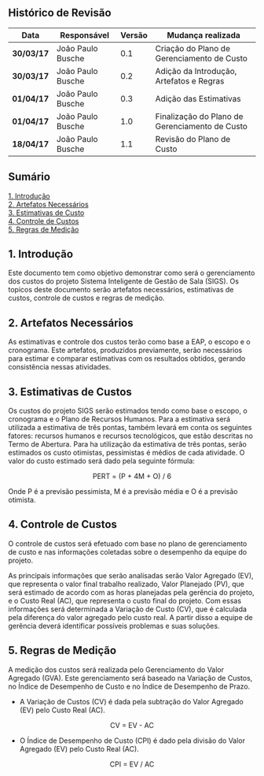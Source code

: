 ## Histórico de Revisão

| Data       | Responsável          |Versão   | Mudança realizada                            |  
|------------|----------------------|---|--------------------------------------------------- |
|**30/03/17**| João Paulo Busche    | 0.1  | Criação do Plano de Gerenciamento de Custo|
|**30/03/17**| João Paulo Busche    | 0.2  | Adição da Introdução, Artefatos e Regras|
|**01/04/17**| João Paulo Busche    | 0.3  | Adição das Estimativas|
|**01/04/17**| João Paulo Busche    | 1.0  | Finalização do Plano de Gerenciamento de Custo|
|**18/04/17**| João Paulo Busche    | 1.1  | Revisão do Plano de Custo|

## Sumário

[1. Introdução](https://github.com/fga-gpp-mds/2017.1-SIGS/wiki/Plano-de-Gerenciamento-de-Custo#1-introdu%C3%A7%C3%A3o)  
[2. Artefatos  Necessários](https://github.com/fga-gpp-mds/2017.1-SIGS/wiki/Plano-de-Gerenciamento-de-Custo#2-artefatos-necessr%C3%A1ios)  
[3. Estimativas de Custo](https://github.com/fga-gpp-mds/2017.1-SIGS/wiki/Plano-de-Gerenciamento-de-Custo#3-estimativas-de-custo)  
[4. Controle de Custos](https://github.com/fga-gpp-mds/2017.1-SIGS/wiki/Plano-de-Gerenciamento-de-Custo#4-controle-de-custos)  
[5. Regras de Medição](https://github.com/fga-gpp-mds/2017.1-SIGS/wiki/Plano-de-Gerenciamento-de-Custo#5-regras-de-medi%C3%A7%C3%A3o)  

## 1. Introdução
Este documento tem como objetivo demonstrar como será o gerenciamento dos custos do projeto Sistema Inteligente de Gestão de Sala (SIGS). Os topicos deste documento serão artefatos necessários, estimativas de custos, controle de custos e regras de medição.

## 2. Artefatos Necessários
As estimativas e controle dos custos terão como base a EAP, o escopo e o cronograma. Este artefatos, produzidos previamente, serão necessários para estimar e comparar estimativas com os resultados obtidos, gerando consistência  nessas atividades.

## 3. Estimativas de Custos
Os custos do projeto SIGS serão estimados tendo como base o escopo, o cronograma e o Plano de Recursos Humanos. Para a estimativa será utilizada a estimativa de três pontas, também levará em conta os seguintes fatores: recursos humanos e recursos tecnológicos, que estão descritas no Termo de Abertura. Para ha utilização da estimativa de três pontas, serão estimados os custo otimistas, pessimistas é médios de cada atividade. O valor do custo estimado será dado pela seguinte fórmula:
<p align = "center"> PERT = (P + 4M + O) / 6


Onde P é a previsão pessimista, M é a previsão média e O é a previsão otimista.

## 4. Controle de Custos
O controle de custos será efetuado com base no plano de gerenciamento de custo e nas informações coletadas sobre o desempenho da equipe do projeto.

As principais informações que serão analisadas serão Valor Agregado (EV), que representa o valor final trabalho realizado, Valor Planejado (PV), que será estimado de acordo com as horas planejadas pela gerência do projeto, e o Custo Real (AC), que representa o custo final do projeto. Com essas informações será determinada a Variação de Custo (CV), que é calculada pela diferença do valor agregado pelo custo real. A partir disso a equipe de gerência deverá identificar possíveis problemas e suas soluções.

## 5. Regras de Medição
A medição dos custos será realizada pelo Gerenciamento do Valor Agregado (GVA). Este gerenciamento será baseado na Variação de Custos, no Índice de Desempenho de Custo e no Índice de Desempenho de Prazo.

* A Variação de Custos (CV) é dada pela subtração do Valor Agregado (EV) pelo Custo Real (AC).
<p align = "center"> CV = EV - AC

* O Índice de Desempenho de Custo (CPI) é dado pela divisão do Valor Agregado (EV) pelo Custo Real (AC).
<p align = "center"> CPI = EV / AC

